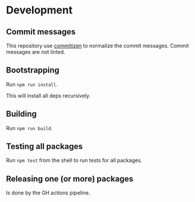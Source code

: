 # Development

## Commit messages

This repository use [commitizen](https://github.com/commitizen/cz-cli)
to normalize the commit messages. Commit messages are not linted.

## Bootstrapping

Run `npm run install`.

This will install all deps recursively.

## Building

Run `npm run build`.

## Testing all packages

Run `npm test` from the shell to run tests for all packages.

## Releasing one (or more) packages

Is done by the GH actions pipeline.

